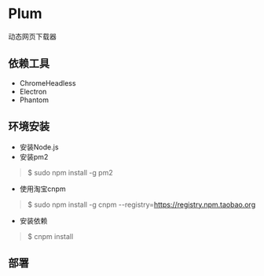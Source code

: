 # Plum

动态网页下载器

## 依赖工具

* ChromeHeadless
* Electron
* Phantom

## 环境安装

* 安装Node.js
* 安装pm2
> $ sudo npm install -g pm2
* 使用淘宝cnpm
> $ sudo npm install -g cnpm --registry=https://registry.npm.taobao.org
* 安装依赖
> $ cnpm install


## 部署

